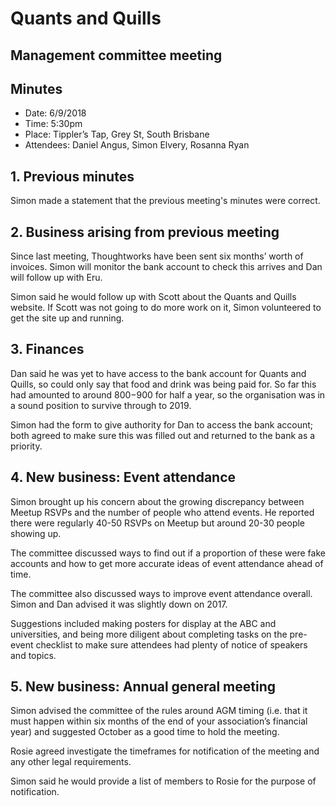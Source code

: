 # Quants and Quills
## Management committee meeting
## Minutes

* Date: 6/9/2018
* Time: 5:30pm
* Place: Tippler’s Tap, Grey St, South Brisbane
* Attendees: Daniel Angus, Simon Elvery, Rosanna Ryan

## 1. Previous minutes

Simon made a statement that the previous meeting's minutes were correct.

## 2. Business arising from previous meeting

Since last meeting, Thoughtworks have been sent six months’ worth of invoices. Simon will monitor the bank account to check this arrives and Dan will follow up with Eru.

Simon said he would follow up with Scott about the Quants and Quills website. If Scott was not going to do more work on it, Simon volunteered to get the site up and running.

## 3. Finances

Dan said he was yet to have access to the bank account for Quants and Quills, so could only say that food and drink was being paid for. So far this had amounted to around $800-$900 for half a year, so the organisation was in a sound position to survive through to 2019.

Simon had the form to give authority for Dan to access the bank account; both agreed to make sure this was filled out and returned to the bank as a priority.

## 4. New business: Event attendance

Simon brought up his concern about the growing discrepancy between Meetup RSVPs and the number of people who attend events. He reported there were regularly 40-50 RSVPs on Meetup but around 20-30 people showing up.

The committee discussed ways to find out if a proportion of these were fake accounts and how to get more accurate ideas of event attendance ahead of time.

The committee also discussed ways to improve event attendance overall. Simon and Dan advised it was slightly down on 2017.

Suggestions included making posters for display at the ABC and universities, and being more diligent about completing tasks on the pre-event checklist to make sure attendees had plenty of notice of speakers and topics.

## 5. New business: Annual general meeting

Simon advised the committee of the rules around AGM timing (i.e. that it must happen within six months of the end of your association’s financial year) and suggested October as a good time to hold the meeting.

Rosie agreed investigate the timeframes for notification of the meeting and any other legal requirements.

Simon said he would provide a list of members to Rosie for the purpose of notification.
